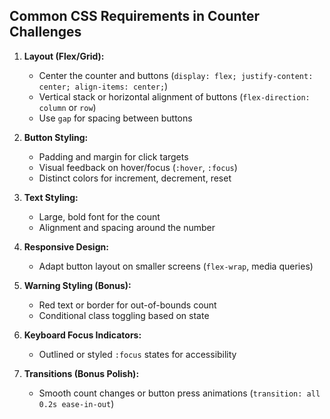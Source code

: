 ## Common CSS Requirements in Counter Challenges

1. **Layout (Flex/Grid):**
   - Center the counter and buttons (`display: flex; justify-content: center; align-items: center;`)
   - Vertical stack or horizontal alignment of buttons (`flex-direction: column` or `row`)
   - Use `gap` for spacing between buttons

2. **Button Styling:**
   - Padding and margin for click targets
   - Visual feedback on hover/focus (`:hover`, `:focus`)
   - Distinct colors for increment, decrement, reset

3. **Text Styling:**
   - Large, bold font for the count
   - Alignment and spacing around the number

4. **Responsive Design:**
   - Adapt button layout on smaller screens (`flex-wrap`, media queries)

5. **Warning Styling (Bonus):**
   - Red text or border for out-of-bounds count
   - Conditional class toggling based on state

6. **Keyboard Focus Indicators:**
   - Outlined or styled `:focus` states for accessibility

7. **Transitions (Bonus Polish):**
   - Smooth count changes or button press animations (`transition: all 0.2s ease-in-out`)